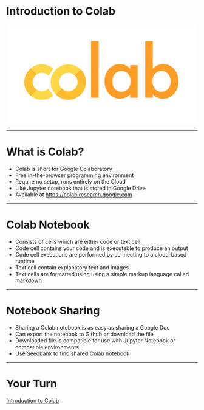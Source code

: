 # Introduction to Colab

![](res/colab.png)

---

# What is Colab?

* Colab is short for Google Colaboratory
* Free in-the-browser programming environment
* Require no setup, runs entirely on the Cloud
* Like Jupyter notebook that is stored in Google Drive
* Available at https://colab.research.google.com

<!--
https://research.google.com/colaboratory/faq.html
-->

---

# Colab Notebook

* Consists of cells which are either code or text cell
* Code cell contains your code and is executable to produce an output
* Code cell executions are performed by connecting to a cloud-based runtime
* Text cell contain explanatory text and images
* Text cells are formatted using using a simple markup language called [markdown](https://colab.sandbox.google.com/notebooks/markdown_guide.ipynb)

<!--
The first time you execute a Colab’s code cell, Colab will connect to one of the available cloud-based runtimes.  Typically the runtime, support execution of Python code.  Other configuration of runtime allows the execution of TensorFlow projects, or access to GPU/TPU.
-->

---

# Notebook Sharing

* Sharing a Colab notebook is as easy as sharing a Google Doc
* Can export the notebook to Github or download the file
* Downloaded file is compatible for use with Jupyter Notebook or compatible environments
* Use [Seedbank](https://research.google.com/seedbank/) to find shared Colab notebook 

<!--
Since a Colab notebook is stored in Google Drive, sharing a Colab notebook is as easy as sharing Google Doc.  Just like Google Doc sharing, you decide on the share permissions, eg: view-only or edit privilege.

If you prefer, you can export the notebook to Github repository or download the notebook as a file.  The downloaded file is written in standard Jupyter notebook format and can be use in Jupyter Notebook or other compatible framework

Seedbank is an example of search engine for Colab notebooks for material for exploration and learning of ML.

Seedbank FAQ
-->

---

# Your Turn

[Introduction to Colab](https://colab.sandbox.google.com/drive/1WYSclN5qBcAF2CMY2fmnujWWg437hDkK) 
